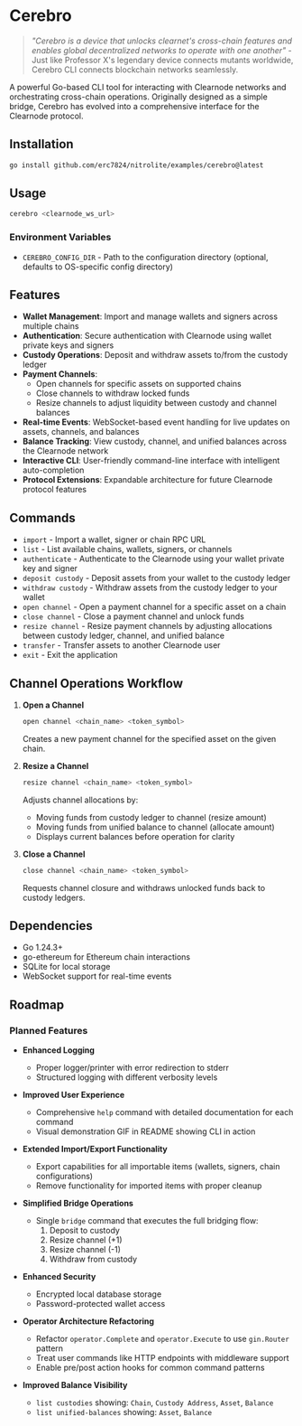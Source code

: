 # Cerebro

> *"Cerebro is a device that unlocks clearnet's cross-chain features and enables global decentralized networks to operate with one another"* - Just like Professor X's legendary device connects mutants worldwide, Cerebro CLI connects blockchain networks seamlessly.

A powerful Go-based CLI tool for interacting with Clearnode networks and orchestrating cross-chain operations. Originally designed as a simple bridge, Cerebro has evolved into a comprehensive interface for the Clearnode protocol.

## Installation

```bash
go install github.com/erc7824/nitrolite/examples/cerebro@latest
```

## Usage

```bash
cerebro <clearnode_ws_url>
```

### Environment Variables

- `CEREBRO_CONFIG_DIR` - Path to the configuration directory (optional, defaults to OS-specific config directory)

## Features

- **Wallet Management**: Import and manage wallets and signers across multiple chains
- **Authentication**: Secure authentication with Clearnode using wallet private keys and signers
- **Custody Operations**: Deposit and withdraw assets to/from the custody ledger
- **Payment Channels**: 
  - Open channels for specific assets on supported chains
  - Close channels to withdraw locked funds
  - Resize channels to adjust liquidity between custody and channel balances
- **Real-time Events**: WebSocket-based event handling for live updates on assets, channels, and balances
- **Balance Tracking**: View custody, channel, and unified balances across the Clearnode network
- **Interactive CLI**: User-friendly command-line interface with intelligent auto-completion
- **Protocol Extensions**: Expandable architecture for future Clearnode protocol features

## Commands

- `import` - Import a wallet, signer or chain RPC URL
- `list` - List available chains, wallets, signers, or channels
- `authenticate` - Authenticate to the Clearnode using your wallet private key and signer
- `deposit custody` - Deposit assets from your wallet to the custody ledger
- `withdraw custody` - Withdraw assets from the custody ledger to your wallet
- `open channel` - Open a payment channel for a specific asset on a chain
- `close channel` - Close a payment channel and unlock funds
- `resize channel` - Resize payment channels by adjusting allocations between custody ledger, channel, and unified balance
- `transfer` - Transfer assets to another Clearnode user
- `exit` - Exit the application

## Channel Operations Workflow

1. **Open a Channel**
   ```bash
   open channel <chain_name> <token_symbol>
   ```
   Creates a new payment channel for the specified asset on the given chain.

2. **Resize a Channel**
   ```bash
   resize channel <chain_name> <token_symbol>
   ```
   Adjusts channel allocations by:
   - Moving funds from custody ledger to channel (resize amount)
   - Moving funds from unified balance to channel (allocate amount)
   - Displays current balances before operation for clarity

3. **Close a Channel**
   ```bash
   close channel <chain_name> <token_symbol>
   ```
   Requests channel closure and withdraws unlocked funds back to custody ledgers.

## Dependencies

- Go 1.24.3+
- go-ethereum for Ethereum chain interactions
- SQLite for local storage
- WebSocket support for real-time events

## Roadmap

### Planned Features

- **Enhanced Logging**
  - Proper logger/printer with error redirection to stderr
  - Structured logging with different verbosity levels

- **Improved User Experience**
  - Comprehensive `help` command with detailed documentation for each command
  - Visual demonstration GIF in README showing CLI in action

- **Extended Import/Export Functionality**
  - Export capabilities for all importable items (wallets, signers, chain configurations)
  - Remove functionality for imported items with proper cleanup

- **Simplified Bridge Operations**
  - Single `bridge` command that executes the full bridging flow:
    1. Deposit to custody
    2. Resize channel (+1)
    3. Resize channel (-1)
    4. Withdraw from custody

- **Enhanced Security**
  - Encrypted local database storage
  - Password-protected wallet access

- **Operator Architecture Refactoring**
  - Refactor `operator.Complete` and `operator.Execute` to use `gin.Router` pattern
  - Treat user commands like HTTP endpoints with middleware support
  - Enable pre/post action hooks for common command patterns

- **Improved Balance Visibility**
  - `list custodies` showing: `Chain`, `Custody Address`, `Asset`, `Balance`
  - `list unified-balances` showing: `Asset`, `Balance`
